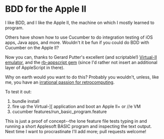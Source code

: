 # BDD for the Apple II #

I like BDD, and I  like the Apple II, the machine on which I mostly
learned to program.

Others have shown how to use Cucumber to do integration testing of iOS
apps, Java apps, and more.  Wouldn't it be fun if you could do BDD with
Cucumber on the Apple II?  

Now you can, thanks to Gerard Putter's excellent (and scriptable!) [Virtual-II
emulator](http://virtualii.com), and the [rb-appscript
gem](https://rubygems.org/gems/rb-appscript) (since I'd rather not
insert an additional layer of AppleScript in there).

Why on earth would you want to do this?  Probably you wouldn't, unless,
like me, you have an
[irrational passion for
retrocomputing](http://armandofox.com/geek/categories/retrocomputing). 

To test it out:

1. bundle install
2. fire up the Virtual-][ application and boot an Apple II+ or //e VM
3. cucumber features/run_basic_program.feature

This is just a proof of concept--the lone feature file tests typing in
and running a short Applesoft BASIC program and inspecting the text
output.  Next time I want to procrastinate I'll add more; pull requests
welcome!
